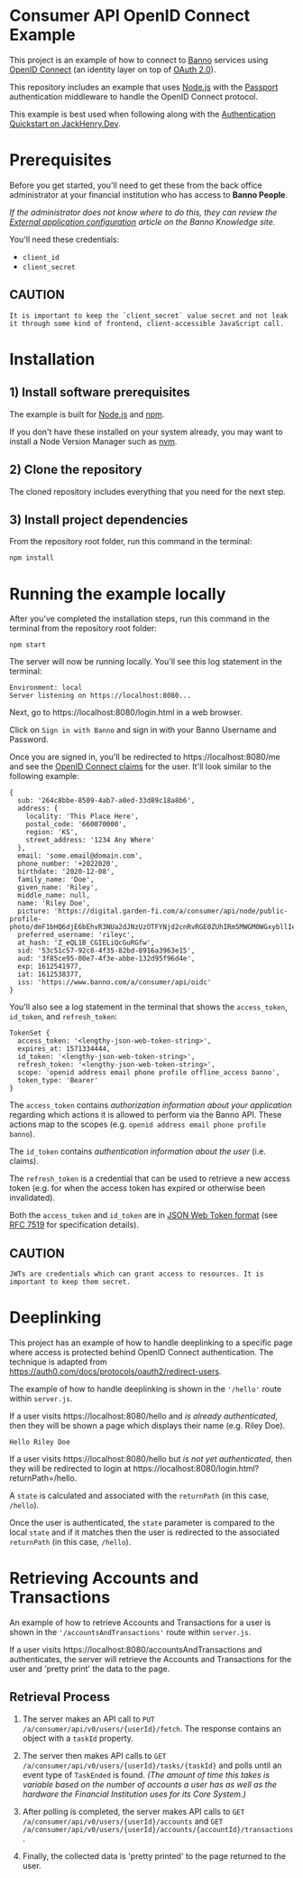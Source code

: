 # Consumer API OpenID Connect Example

This project is an example of how to connect to [Banno](https://banno.com/) services using [OpenID Connect](https://openid.net/connect/) (an identity layer on top of [OAuth 2.0](https://oauth.net/2/)).

This repository includes an example that uses [Node.js](https://nodejs.org) with the [Passport](http://www.passportjs.org/) authentication middleware to handle the OpenID Connect protocol.

This example is best used when following along with the [Authentication Quickstart on JackHenry.Dev](https://jackhenry.dev/open-api-docs/consumer-api/quickstarts/Authentication/).

# Prerequisites

Before you get started, you'll need to get these from the back office administrator at your financial institution who has access to **Banno People**.

_If the administrator does not know where to do this, they can review the [External application configuration](https://knowledge.banno.com/people/settings/external-application-configuration/) article on the Banno Knowledge site._

You'll need these credentials:
- `client_id`
- `client_secret`

## CAUTION

```
It is important to keep the `client_secret` value secret and not leak it through some kind of frontend, client-accessible JavaScript call.
```

# Installation

## 1) Install software prerequisites

The example is built for [Node.js](https://nodejs.org) and [npm](https://www.npmjs.com/).

If you don't have these installed on your system already, you may want to install a Node Version Manager such as [nvm](https://github.com/nvm-sh/nvm).

## 2) Clone the repository

The cloned repository includes everything that you need for the next step.

## 3) Install project dependencies

From the repository root folder, run this command in the terminal:

```
npm install
```

# Running the example locally

After you've completed the installation steps, run this command in the terminal from the repository root folder:

```
npm start
```

The server will now be running locally. You'll see this log statement in the terminal:

```
Environment: local
Server listening on https://localhost:8080...
```

Next, go to https://localhost:8080/login.html in a web browser.

Click on `Sign in with Banno` and sign in with your Banno Username and Password.

Once you are signed in, you'll be redirected to https://localhost:8080/me and see the [OpenID Connect claims](https://openid.net/specs/openid-connect-core-1_0.html#StandardClaims) for the user. It'll look similar to the following example:

```
{
  sub: '264c8bbe-8509-4ab7-a0ed-33d89c18a8b6',
  address: {
    locality: 'This Place Here',
    postal_code: '660070000',
    region: 'KS',
    street_address: '1234 Any Where'
  },
  email: 'some.email@domain.com',
  phone_number: '+2022020',
  birthdate: '2020-12-08',
  family_name: 'Doe',
  given_name: 'Riley',
  middle_name: null,
  name: 'Riley Doe',
  picture: 'https://digital.garden-fi.com/a/consumer/api/node/public-profile-photo/dmF1bHQ6djE6bEhvR3NUa2dJNzUzOTFYNjd2cnRvRGE0ZUhIRm5MWGM0WGxybllIeDZHVEhpcVZ4KysxWmhVeC8vQWlFLzZZQTdKMjNhUURjUFNZRE5ONWpDczZEK3c9PQ==',
  preferred_username: 'rileyc',
  at_hash: 'Z_eQL1B_CGIELiQcGuRGfw',
  sid: '53c51c57-92c8-4f35-82bd-8916a3963e15',
  aud: '3f85ce95-00e7-4f3e-abbe-132d95f96d4e',
  exp: 1612541977,
  iat: 1612538377,
  iss: 'https://www.banno.com/a/consumer/api/oidc'
}
```

You'll also see a log statement in the terminal that shows the `access_token`,  `id_token`, and `refresh_token`:

```
TokenSet {
  access_token: '<lengthy-json-web-token-string>',
  expires_at: 1571334444,
  id_token: '<lengthy-json-web-token-string>',
  refresh_token: '<lengthy-json-web-token-string>',
  scope: 'openid address email phone profile offline_access banno',
  token_type: 'Bearer'
}
```

The `access_token` contains _authorization information about your application_ regarding which actions it is allowed to perform via the Banno API. These actions map to the scopes (e.g. `openid address email phone profile banno`).

The `id_token` contains _authentication information about the user_ (i.e. claims).

The `refresh_token` is a credential that can be used to retrieve a new access token (e.g. for when the access token has expired or otherwise been invalidated).

Both the `access_token` and `id_token` are in [JSON Web Token format](https://en.wikipedia.org/wiki/JSON_Web_Token) (see [RFC 7519](https://tools.ietf.org/html/rfc7519) for specification details).

## CAUTION

```
JWTs are credentials which can grant access to resources. It is important to keep them secret.
```

# Deeplinking

This project has an example of how to handle deeplinking to a specific page where access is protected behind OpenID Connect authentication. The technique is adapted from https://auth0.com/docs/protocols/oauth2/redirect-users.

The example of how to handle deeplinking is shown in the `'/hello'` route within `server.js`.

If a user visits https://localhost:8080/hello and _is already authenticated_, then they will be shown a page which displays their name (e.g. Riley Doe).
```
Hello Riley Doe
```

If a user visits https://localhost:8080/hello but _is not yet authenticated_, then they will be redirected to login at https://localhost:8080/login.html?returnPath=/hello.

A `state` is calculated and associated with the `returnPath` (in this case, `/hello`).

Once the user is authenticated, the `state` parameter is compared to the local `state` and if it matches then the user is redirected to the associated `returnPath` (in this case, `/hello`).

# Retrieving Accounts and Transactions

An example of how to retrieve Accounts and Transactions for a user is shown in the `'/accountsAndTransactions'` route within `server.js`.

If a user visits https://localhost:8080/accountsAndTransactions and authenticates, the server will retrieve the Accounts and Transactions for the user and 'pretty print' the data to the page.

## Retrieval Process

1. The server makes an API call to `PUT /a/consumer/api/v0/users/{userId}/fetch`. The response contains an object with a `taskId` property.

2. The server then makes API calls to `GET /a/consumer/api/v0/users/{userId}/tasks/{taskId}` and polls until an event type of `TaskEnded` is found. _(The amount of time this takes is variable based on the number of accounts a user has as well as the hardware the Financial Institution uses for its Core System.)_

3. After polling is completed, the server makes API calls to `GET /a/consumer/api/v0/users/{userId}/accounts` and `GET /a/consumer/api/v0/users/{userId}/accounts/{accountId}/transactions`.

4. Finally, the collected data is 'pretty printed' to the page returned to the user.
